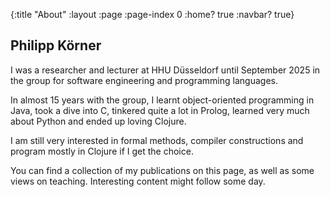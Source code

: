 {:title "About"
 :layout :page
 :page-index 0
 :home? true
 :navbar? true}

## Philipp Körner

I was a researcher and lecturer at HHU Düsseldorf until September 2025
in the group for software engineering and programming languages.

In almost 15 years with the group,
I learnt object-oriented programming in Java,
took a dive into C,
tinkered quite a lot in Prolog,
learned very much about Python
and ended up loving Clojure.

I am still very interested in formal methods,
compiler constructions and
program mostly in Clojure if I get the choice.

You can find a collection of my publications on this page,
as well as some views on teaching.
Interesting content might follow some day.
